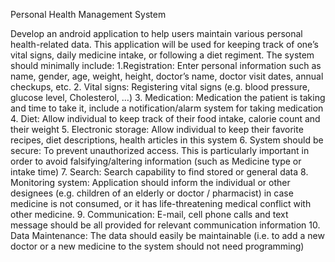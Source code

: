 Personal Health Management System

Develop an android application to help users maintain various personal health-related data. This application will be used for keeping track of one’s vital signs, daily medicine intake, or following a diet regiment. The system should minimally include:
  1.Registration: Enter personal information such as name, gender, age, weight, height, doctor’s name, doctor visit dates, annual checkups, etc.
  2. Vital signs: Registering vital signs (e.g. blood pressure, glucose level, Cholesterol, …)
  3. Medication: Medication the patient is taking and time to take it, include a notification/alarm system for taking medication
  4. Diet: Allow individual to keep track of their food intake, calorie count and their weight
  5. Electronic storage: Allow individual to keep their favorite recipes, diet descriptions, health articles in this system
  6. System should be secure: To prevent unauthorized access. This is particularly important in order to avoid falsifying/altering  information (such as Medicine type or intake time)
  7. Search: Search capability to find stored or general data
  8. Monitoring system: Application should inform the individual or other designees (e.g. children of an elderly or doctor / pharmacist) in case medicine is not consumed, or it has life-threatening medical conflict with other medicine. 
  9. Communication: E-mail, cell phone calls and text message should be all provided for relevant communication information
  10. Data Maintenance: The data should easily be maintainable (i.e. to add a new doctor or a new medicine to the system should not need programming)
